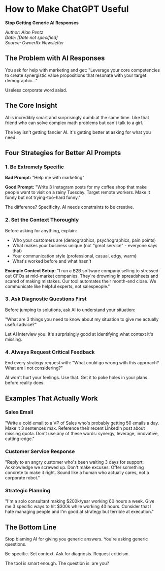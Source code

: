 # How to Make ChatGPT Useful
**Stop Getting Generic AI Responses**

*Author: Alan Pentz*  
*Date: [Date not specified]*  
*Source: OwnerRx Newsletter*

## The Problem with AI Responses

You ask for help with marketing and get: "Leverage your core competencies to create synergistic value propositions that resonate with your target demographic..."

Useless corporate word salad.

## The Core Insight

AI is incredibly smart and surprisingly dumb at the same time. Like that friend who can solve complex math problems but can't talk to a girl.

The key isn't getting fancier AI. It's getting better at asking for what you need.

## Four Strategies for Better AI Prompts

### 1. Be Extremely Specific

**Bad Prompt:**
"Help me with marketing"

**Good Prompt:**
"Write 3 Instagram posts for my coffee shop that make people want to visit on a rainy Tuesday. Target remote workers. Make it funny but not trying-too-hard funny."

The difference? Specificity. AI needs constraints to be creative.

### 2. Set the Context Thoroughly

Before asking for anything, explain:
- Who your customers are (demographics, psychographics, pain points)
- What makes your business unique (not "great service" - everyone says that)
- Your communication style (professional, casual, edgy, warm)
- What's worked before and what hasn't

**Example Context Setup:**
"I run a B2B software company selling to stressed-out CFOs at mid-market companies. They're drowning in spreadsheets and scared of making mistakes. Our tool automates their month-end close. We communicate like helpful experts, not salespeople."

### 3. Ask Diagnostic Questions First

Before jumping to solutions, ask AI to understand your situation:

"What are 3 things you need to know about my situation to give me actually useful advice?"

Let AI interview you. It's surprisingly good at identifying what context it's missing.

### 4. Always Request Critical Feedback

End every strategy request with:
"What could go wrong with this approach? What am I not considering?"

AI won't hurt your feelings. Use that. Get it to poke holes in your plans before reality does.

## Examples That Actually Work

### Sales Email
"Write a cold email to a VP of Sales who's probably getting 50 emails a day. Make it 3 sentences max. Reference their recent LinkedIn post about missing quota. Don't use any of these words: synergy, leverage, innovative, cutting-edge."

### Customer Service Response
"Reply to an angry customer who's been waiting 3 days for support. Acknowledge we screwed up. Don't make excuses. Offer something concrete to make it right. Sound like a human who actually cares, not a corporate robot."

### Strategic Planning
"I'm a solo consultant making $200k/year working 60 hours a week. Give me 3 specific ways to hit $300k while working 40 hours. Consider that I hate managing people and I'm good at strategy but terrible at execution."

## The Bottom Line

Stop blaming AI for giving you generic answers. You're asking generic questions.

Be specific. Set context. Ask for diagnosis. Request criticism.

The tool is smart enough. The question is: are you?